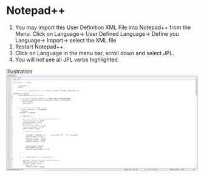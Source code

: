 # Notepad++

1) You may import this User Definition XML File into Notepad++  from the Menu.
   Click on Language-> User Defined Language-> Define you Language-> Import-> select the XML file
2) Restart Notepad++.
3) Click on Language in the menu bar, scroll down and select JPL.
4) You will not see all JPL verbs highlighted.

Illustration
![](Notepad.png)
